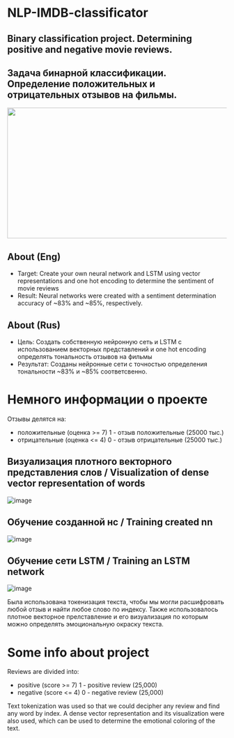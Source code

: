 # NLP-IMDB-classificator
## Binary classification project. Determining positive and negative movie reviews.
## Задача бинарной классификации. Определение положительных и отрицательных отзывов на фильмы.
<p align="center">
   <img src="https://d26oc3sg82pgk3.cloudfront.net/files/media/edit/image/48110/article_full%402x.jpg" width="600" height="300">
</p>

## About (Eng)
* Target:
Create your own neural network and LSTM using vector representations and one hot encoding to determine the sentiment of movie reviews
* Result:
Neural networks were created with a sentiment determination accuracy of ~83% and ~85%, respectively.

## About (Rus)
* Цель:
Создать собственную нейронную сеть и LSTM с использованием векторных представлений и one hot encoding определять тональность отзывов на фильмы
* Результат:
Созданы нейронные сети с точностью определения тональности ~83% и ~85% соответсвенно.

# Немного информации о проекте
Отзывы делятся на:
* положительные (оценка >= 7) 1 - отзыв положительные (25000 тыс.)
* отрицательные (оценка <= 4) 0 - отзыв отрицательные (25000 тыс.)

## Визуализация плотного векторного представления слов / Visualization of dense vector representation of words
![image](https://github.com/ArtemAvgutin/NLP-IMDB-classificator/assets/131138862/a1af2a24-38c8-4325-9b87-1fbb1afcaa4a)
## Обучение созданной нс / Training created nn
![image](https://github.com/ArtemAvgutin/NLP-IMDB-classificator/assets/131138862/677771b3-9005-477e-b558-3e643ff86571)
## Обучение сети LSTM / Training an LSTM network
![image](https://github.com/ArtemAvgutin/NLP-IMDB-classificator/assets/131138862/c5a67b78-9cc1-4d7e-93d2-938a0601bc7a)

Была использована токенизация текста, чтобы мы могли расшифровать любой отзыв и найти любое слово по индексу.
Также использовалось плотное векторное прелставление и его визуализация по которым можно определять эмоциональную окраску текста.
# Some info about project
Reviews are divided into:
* positive (score >= 7) 1 - positive review (25,000)
* negative (score <= 4) 0 - negative review (25,000)

Text tokenization was used so that we could decipher any review and find any word by index.
A dense vector representation and its visualization were also used, which can be used to determine the emotional coloring of the text.
